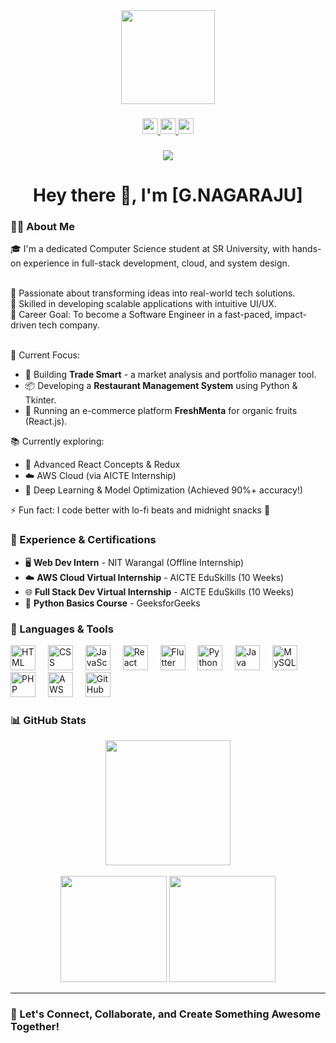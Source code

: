 <div align="center">
  <img height="150" src="https://media.giphy.com/media/M9gbBd9nbDrOTu1Mqx/giphy.gif" />
</div>

###

<div align="center">
  <a href="https://www.linkedin.com/in/gande-nagaraju-768978287/" target="_blank">
    <img src="https://img.shields.io/static/v1?message=LinkedIn&logo=linkedin&label=&color=0077B5&logoColor=white&labelColor=&style=for-the-badge" height="25" />
  </a>
  <a href="https://www.geeksforgeeks.org/user/gande/" target="_blank">
    <img src="https://img.shields.io/static/v1?message=GeeksforGeeks&logo=geeksforgeeks&label=&color=2F8D46&logoColor=white&labelColor=&style=for-the-badge" height="25" />
  </a>
  <a href="https://www.hackerrank.com/profile/gandenagaraju04" target="_blank">
    <img src="https://img.shields.io/static/v1?message=HackerRank&logo=hackerrank&label=&color=2EC866&logoColor=white&labelColor=&style=for-the-badge" height="25" />
  </a>
</div>

###

<div align="center">
  <img src="https://visitor-badge.laobi.icu/badge?page_id=your-username" />
</div>

###

<h1 align="center">Hey there 👋, I'm [G.NAGARAJU]</h1>

###

<h3 align="left">👩‍💻 About Me</h3>

<p align="left">
🎓 I'm a dedicated Computer Science student at SR University, with hands-on experience in full-stack development, cloud, and system design.<br><br>

🚀 Passionate about transforming ideas into real-world tech solutions.<br>
🔧 Skilled in developing scalable applications with intuitive UI/UX.<br>
🎯 Career Goal: To become a Software Engineer in a fast-paced, impact-driven tech company.<br><br>

🔭 Current Focus:
<ul>
  <li>🚀 Building <strong>Trade Smart</strong> - a market analysis and portfolio manager tool.</li>
  <li>📦 Developing a <strong>Restaurant Management System</strong> using Python & Tkinter.</li>
  <li>🌿 Running an e-commerce platform <strong>FreshMenta</strong> for organic fruits (React.js).</li>
</ul>

📚 Currently exploring:
- 📘 Advanced React Concepts & Redux  
- ☁️ AWS Cloud (via AICTE Internship)  
- 🤖 Deep Learning & Model Optimization (Achieved 90%+ accuracy!)

⚡ Fun fact: I code better with lo-fi beats and midnight snacks 🌙
</p>

###

<h3 align="left">💼 Experience & Certifications</h3>

<ul>
  <li>🖥️ <strong>Web Dev Intern</strong> - NIT Warangal (Offline Internship)</li>
  <li>☁️ <strong>AWS Cloud Virtual Internship</strong> - AICTE EduSkills (10 Weeks)</li>
  <li>🌐 <strong>Full Stack Dev Virtual Internship</strong> - AICTE EduSkills (10 Weeks)</li>
  <li>📜 <strong>Python Basics Course</strong> - GeeksforGeeks</li>
</ul>

###

<h3 align="left">🔧 Languages & Tools</h3>

<div align="left">
  <img src="https://cdn.jsdelivr.net/gh/devicons/devicon/icons/html5/html5-original.svg" height="40" alt="HTML" />
  <img width="12" />
  <img src="https://cdn.jsdelivr.net/gh/devicons/devicon/icons/css3/css3-original.svg" height="40" alt="CSS" />
  <img width="12" />
  <img src="https://cdn.jsdelivr.net/gh/devicons/devicon/icons/javascript/javascript-original.svg" height="40" alt="JavaScript" />
  <img width="12" />
  <img src="https://cdn.jsdelivr.net/gh/devicons/devicon/icons/react/react-original.svg" height="40" alt="React" />
  <img width="12" />
  <img src="https://cdn.jsdelivr.net/gh/devicons/devicon/icons/flutter/flutter-original.svg" height="40" alt="Flutter" />
  <img width="12" />
  <img src="https://cdn.jsdelivr.net/gh/devicons/devicon/icons/python/python-original.svg" height="40" alt="Python" />
  <img width="12" />
  <img src="https://cdn.jsdelivr.net/gh/devicons/devicon/icons/java/java-original.svg" height="40" alt="Java" />
  <img width="12" />
  <img src="https://cdn.jsdelivr.net/gh/devicons/devicon/icons/mysql/mysql-original.svg" height="40" alt="MySQL" />
  <img width="12" />
  <img src="https://cdn.jsdelivr.net/gh/devicons/devicon/icons/php/php-original.svg" height="40" alt="PHP" />
  <img width="12" />
  <img src="https://cdn.jsdelivr.net/gh/devicons/devicon/icons/aws/aws-original.svg" height="40" alt="AWS" />
  <img width="12" />
  <img src="https://cdn.jsdelivr.net/gh/devicons/devicon/icons/github/github-original.svg" height="40" alt="GitHub" />
</div>

###

<h3 align="left">📊 GitHub Stats</h3>

<div align="center">
  <img src="https://streak-stats.demolab.com?user=Nagaraju-techi&theme=dark&hide_border=false" height="200" />
  <br><br>
  <img src="https://github-readme-stats.vercel.app/api/top-langs/?username=Nagaraju-techi&layout=compact&theme=dark" height="170" />
  <img src="https://github-readme-stats.vercel.app/api?username=Nagaraju-techi&show_icons=true&theme=dark&hide_border=true" height="170" />
</div>

---

### 🧩 Let's Connect, Collaborate, and Create Something Awesome Together!

